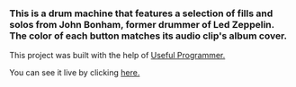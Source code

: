 ### This is a drum machine that features a selection of fills and solos from John Bonham, former drummer of Led Zeppelin. The color of each button matches its audio clip's album cover.

This project was built with the help of [Useful Programmer.](https://www.youtube.com/c/UsefulProgrammer)

You can see it live by clicking [here.](https://steelejackson.github.io/johnBonhamDrumMachine/)

